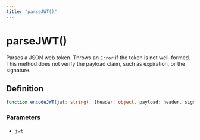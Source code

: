 ```yaml
---
title: "parseJWT()"
---
```


# parseJWT()

Parses a JSON web token. Throws an `Error` if the token is not well-formed. This method does not verify the payload claim, such as expiration, or the signature.

## Definition

```ts
function encodeJWT(jwt: string): [header: object, payload: header, signature: Uint8Array];
```

### Parameters

- `jwt`

